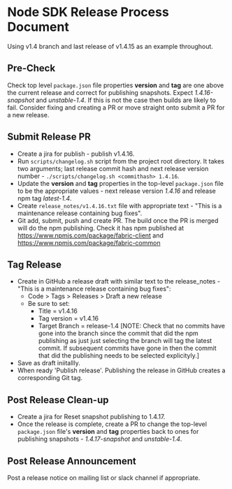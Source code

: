 # Node SDK Release Process Document

Using v1.4 branch and last release of v1.4.15 as an example throughout.

## Pre-Check

Check top level `package.json` file properties **version** and **tag** are one above the current release and correct for publishing snapshots.  Expect *1.4.16-snapshot* and *unstable-1.4*.  If this is not the case then builds are likely to fail.  Consider fixing and creating a PR or move straight onto submit a PR for a new release.

## Submit Release PR

- Create a jira for publish  - publish v1.4.16.
- Run `scripts/changelog.sh` script from the project root directory.  It takes two arguments; last release commit hash and next release version number - `./scripts/changelog.sh <commithash> 1.4.16`.
- Update the **version** and **tag** properties in the top-level `package.json` file to be the appropriate values - next release version *1.4.16* and release npm tag *latest-1.4*.
- Create `release_notes/v1.4.16.txt` file with appropriate text - "This is a maintenance release containing bug fixes".
- Git add, submit, push and create PR.  The build once the PR is merged will do the npm publishing.  Check it has npm published at https://www.npmjs.com/package/fabric-client and https://www.npmjs.com/package/fabric-common

## Tag Release

- Create in GitHub a release draft with similar text to the release_notes - "This is a maintenance release containing bug fixes": 
    - Code > Tags > Releases > Draft a new release
    - Be sure to set:
        - Title = v1.4.16
        - Tag version = v1.4.16
        - Target Branch = release-1.4  [NOTE: Check that no commits have gone into the branch since the commit that did the npm publishing as just just selecting the branch will tag the latest commit.  If subsequent commits have gone in then the commit that did the publishing needs to be selected explicityly.]
- Save as draft iniitallly.
- When ready 'Publish release'.  Publishing the release in GitHub creates a corresponding Git tag.

## Post Release Clean-up

- Create a jira for Reset snapshot publishing to 1.4.17.
- Once the release is complete, create a PR to change the top-level `package.json` file's **version** and **tag** properties back to ones for publishing snapshots - *1.4.17-snapshot* and *unstable-1.4*.

## Post Release Announcement

Post a release notice on mailing list or slack channel if appropriate.




